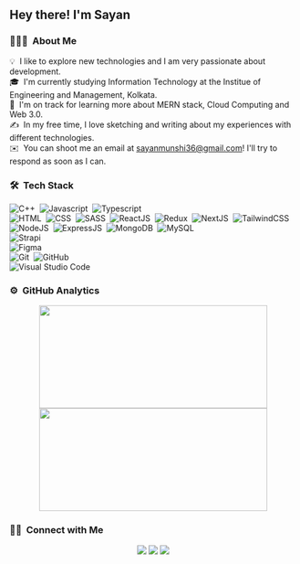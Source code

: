 <h2>Hey there! I'm Sayan</h2>

### 👨🏻‍💻 &nbsp;About Me

💡 &nbsp;I like to explore new technologies and I am very passionate about development.\
🎓 &nbsp;I'm currently studying Information Technology at the Institue of Engineering and Management, Kolkata.\
🌱 &nbsp;I'm on track for learning more about MERN stack, Cloud Computing and Web 3.0.\
✍️ &nbsp;In my free time, I love sketching and writing about my experiences with different technologies.\
✉️ &nbsp;You can shoot me an email at sayanmunshi36@gmail.com! I'll try to respond as soon as I can.

<!-- <img alt="Night Coding" src="3AyY.gif" align="right" width = "300" height = "150"/> -->

### 🛠 &nbsp;Tech Stack

![C++](https://img.shields.io/badge/-C++-05122A?style=flat&logo=C%2B%2B&logoColor=00599C)&nbsp;
![Javascript](https://img.shields.io/badge/JavaScript-323330?style=for-the-badge&logo=javascript&logoColor=F7DF1E)&nbsp;
![Typescript](https://img.shields.io/badge/TypeScript-007ACC?style=for-the-badge&logo=typescript&logoColor=white)&nbsp;\
![HTML](https://img.shields.io/badge/-HTML-05122A?style=flat&logo=HTML5)&nbsp;
![CSS](https://img.shields.io/badge/-CSS-05122A?style=flat&logo=CSS3&logoColor=1572B6)&nbsp;
![SASS](https://img.shields.io/badge/Sass-CC6699?style=for-the-badge&logo=sass&logoColor=white)&nbsp;
![ReactJS](https://img.shields.io/badge/React-20232A?style=for-the-badge&logo=react&logoColor=61DAFB)&nbsp;
![Redux](https://img.shields.io/badge/Redux-593D88?style=for-the-badge&logo=redux&logoColor=white)&nbsp;
![NextJS](https://img.shields.io/badge/next.js-000000?style=for-the-badge&logo=nextdotjs&logoColor=white)&nbsp;
![TailwindCSS](https://img.shields.io/badge/Tailwind_CSS-38B2AC?style=for-the-badge&logo=tailwind-css&logoColor=white)&nbsp;\
![NodeJS](https://img.shields.io/badge/Node.js-339933?style=for-the-badge&logo=nodedotjs&logoColor=white)&nbsp;
![ExpressJS](https://img.shields.io/badge/Express.js-000000?style=for-the-badge&logo=express&logoColor=white)&nbsp;
![MongoDB](https://img.shields.io/badge/MongoDB-4EA94B?style=for-the-badge&logo=mongodb&logoColor=white)&nbsp;
![MySQL](https://img.shields.io/badge/MySQL-005C84?style=for-the-badge&logo=mysql&logoColor=white)&nbsp;\
![Strapi](https://img.shields.io/badge/strapi-2F2E8B?style=for-the-badge&logo=strapi&logoColor=white)&nbsp;\
![Figma](https://img.shields.io/badge/Figma-F24E1E?style=for-the-badge&logo=figma&logoColor=white)&nbsp;\
![Git](https://img.shields.io/badge/-Git-05122A?style=flat&logo=git)&nbsp;
![GitHub](https://img.shields.io/badge/-GitHub-05122A?style=flat&logo=github)&nbsp;\
![Visual Studio Code](https://img.shields.io/badge/-Visual%20Studio%20Code-05122A?style=flat&logo=visual-studio-code&logoColor=007ACC)&nbsp;

### ⚙️ &nbsp;GitHub Analytics

<p align="center">
<a href="https://github.com/SayanMunshi-blank36">
  <img height="180em" width = "400em" src="https://github-readme-stats-eight-theta.vercel.app/api?username=satakshigarg&show_icons=true&theme=algolia&include_all_commits=true&count_private=true"/>
  <img height="180em" width = "400em" src="https://github-readme-stats-eight-theta.vercel.app/api/top-langs/?username=satakshigarg&layout=compact&langs_count=8&theme=algolia"/>
</a>
</p>

### 🤝🏻 &nbsp;Connect with Me

<p align="center">
<a href="https://sayanmunshi.netlify.app"><img src="https://img.shields.io/badge/-Portfolio-3423A6?style=flat&logo=Google-Chrome&logoColor=white"/></a>
<a href="https://www.linkedin.com/in/sayan-munshi-714a401b8"><img src="https://img.shields.io/badge/-LinkedIn-0077B5?style=flat&logo=Linkedin&logoColor=white"/></a>
<a href="https://twitter.com/blank_36"><img src="https://img.shields.io/badge/-Twitter-D14836?style=flat&logo=Twitter&logoColor=white"/></a>
</p>
